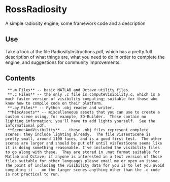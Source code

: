 # RossRadiosity
 A simple radiosity engine; some framework code and a description

## Use
Take a look at the file RadiosityInstructions.pdf, which has a pretty full description of what things are, what you need to do in order to complete the engine, and suggestions for community improvements. 

## Contents

     **.m Files** -- basic MATLAB and Octave utility files.  
     **.c Files** -- the only .c file is computeVisibility.c, which is a much faster version of visibility computing; suitable for those who know how to compile code on their platform. 
     **.py Files** -- Python .obj reader and writer. 
     **MiscAssets** -- miscellaneous assets that you can use to create a custom scene using, for example, 3D-Builder.  These contain no lighting information; you'll have to add lights yourself.  See the informational pdf. 
     **ScenesAndVisibility** -- these .obj files represent complete scenes; they include lighting already.  The file visTestScene is pretty small, around 1100 faces, and is a good first test.  The other scenes are larger and should be put off until visTestScene seems like it is doing something reasonable. I've included the visibility files to go along with these.  They are stored in .mat format suitable for Matlab and Octave; if anyone is interested in a text version of those files suitable for other languages please email me or open an issue.  The point of including the visibility data for you is to let you avoid computing it -- on the larger scenes anything other than the .c code is not practical to run. 